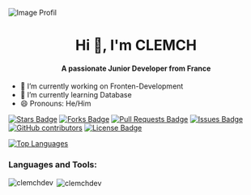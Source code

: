 
![Image Profil](https://www.wallpapertip.com/wmimgs/243-2437449_minimalist-space-wallpaper.jpg)
<h1 align="center">Hi 👋, I'm CLEMCH</h1>
<h4 align="center">A passionate Junior Developer from France</h4>

- 🔭 I’m currently working on Fronten-Development
- 🌱 I’m currently learning Database
- 😄 Pronouns: He/Him
  
<a href="https://github.com/abhisheknaiidu/awesome-github-profile-readme/stargazers"><img src="https://img.shields.io/github/stars/abhisheknaiidu/awesome-github-profile-readme" alt="Stars Badge"/></a>
<a href="https://github.com/abhisheknaiidu/awesome-github-profile-readme/network/members"><img src="https://img.shields.io/github/forks/abhisheknaiidu/awesome-github-profile-readme" alt="Forks Badge"/></a>
<a href="https://github.com/abhisheknaiidu/awesome-github-profile-readme/pulls"><img src="https://img.shields.io/github/issues-pr/abhisheknaiidu/awesome-github-profile-readme" alt="Pull Requests Badge"/></a>
<a href="https://github.com/abhisheknaiidu/awesome-github-profile-readme/issues"><img src="https://img.shields.io/github/issues/abhisheknaiidu/awesome-github-profile-readme" alt="Issues Badge"/></a>
<a href="https://github.com/abhisheknaiidu/awesome-github-profile-readme/graphs/contributors"><img alt="GitHub contributors" src="https://img.shields.io/github/contributors/abhisheknaiidu/awesome-github-profile-readme?color=2b9348"></a>
<a href="https://github.com/abhisheknaiidu/awesome-github-profile-readme/blob/master/LICENSE"><img src="https://img.shields.io/github/license/abhisheknaiidu/awesome-github-profile-readme?color=2b9348" alt="License Badge"/></a>


<a href="https://github.com/ClemchDev" align="left"><img src="https://github-readme-stats.vercel.app/api/top-langs/?username=ClemchDev&langs_count=10&title_color=0891b2&text_color=ffffff&icon_color=0891b2&bg_color=1c1917&hide_border=true&locale=en&custom_title=Top%20%Languages" alt="Top Languages" /></a>

<h3 align="left">Languages and Tools:</h3>

<p><img align="left" src="https://github-readme-stats.vercel.app/api/top-langs?username=clemchdev&show_icons=true&locale=en&layout=compact" alt="clemchdev" /></p>

<p>&nbsp;<img align="center" src="https://github-readme-stats.vercel.app/api?username=clemchdev&show_icons=true&locale=en" alt="clemchdev" /></p>

